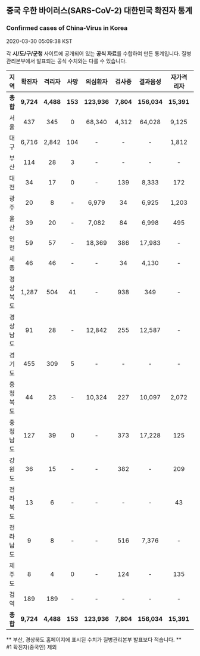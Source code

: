 
## 중국 우한 바이러스(SARS-CoV-2) 대한민국 확진자 통계
### Confirmed cases of China-Virus in Korea
2020-03-30 05:09:38 KST

각 **시/도/구/군청** 사이트에 공개되어 있는 **공식 자료**를 수합하여 만든 통계입니다.
질병관리본부에서 발표되는 공식 수치와는 다를 수 있습니다.


|  지역  | 확진자 |  격리자  |  사망  |  의심환자  |  검사중  |  결과음성  |  자가격리자  |  감시중  |  감시해제  |  퇴원  |
|:------:|:------:|:--------:|:--------:|:----------:|:--------:|:----------------:|:------------:|:--------:|:----------:|:--:|
|**총합**|**9,724**|**4,488**|**153**|**123,936**|**7,804**|**156,034**|**15,391**|**4,787**|**20,468**|**5,028**|
|서울|437|345|0|68,340|4,312|64,028|9,125|2,300|6,825|92|
|대구|6,716|2,842|104|-|-|-|1,812|-|-|3,770|
|부산|114|28|3|-|-|-|-|-|-|83|
|대전|34|17|0|-|139|8,333|172|172|515|17|
|광주|20|8|-|6,979|34|6,925|1,203|59|1,144|12|
|울산|39|20|-|7,082|84|6,998|495|78|417|19|
|인천|59|57|-|18,369|386|17,983|-|-|-|2|
|세종|46|46|-|-|34|4,130|-|-|-|-|
|경상북도|1,287|504|41|-|938|349|-|1,745|9,571|687|
|경상남도|91|28|-|12,842|255|12,587|-|-|-|63|
|경기도|455|309|5|-|-|-|-|-|-|141|
|충청북도|44|23|-|10,324|227|10,097|2,072|331|1,741|21|
|충청남도|127|39|0|-|373|17,228|125|-|-|88|
|강원도|36|15|-|-|382|-|209|-|-|21|
|전라북도|13|6|-|-|-|-|43|-|-|7|
|전라남도|9|8|-|-|516|7,376|-|102|255|1|
|제주도|8|4|0|-|124|-|135|-|-|4|
|검역|189|189|-|-|-|-|-|-|-|-|
|**총합**|**9,724**|**4,488**|**153**|**123,936**|**7,804**|**156,034**|**15,391**|**4,787**|**20,468**|**5,028**|


** 부산, 경상북도 홈페이지에 표시된 수치가 질병관리본부 발표보다 적습니다. **<br>
#1 확진자(중국인) 제외
    